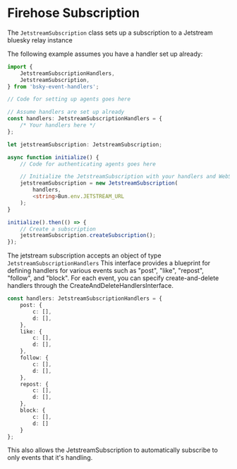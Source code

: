 # Firehose Subscription

The `JetstreamSubscription` class sets up a subscription to a Jetstream bluesky relay instance

The following example assumes you have a handler set up already:

```typescript
import {
    JetstreamSubscriptionHandlers,
    JetstreamSubscription,
} from 'bsky-event-handlers';

// Code for setting up agents goes here

// Assume handlers are set up already
const handlers: JetstreamSubscriptionHandlers = {
    /* Your handlers here */
};

let jetstreamSubscription: JetstreamSubscription;

async function initialize() {
    // Code for authenticating agents goes here

    // Initialize the JetstreamSubscription with your handlers and WebSocket URL
    jetstreamSubscription = new JetstreamSubscription(
        handlers,
        <string>Bun.env.JETSTREAM_URL
    );
}

initialize().then(() => {
    // Create a subscription
    jetstreamSubscription.createSubscription();
});
```

The jetstream subscription accepts an object of type `JetstreamSubscriptionHandlers`
This interface provides a blueprint for defining handlers for various events such as "post", "like", "repost", "follow", and "block".
For each event, you can specify create-and-delete handlers through the CreateAndDeleteHandlersInterface.

```typescript
const handlers: JetstreamSubscriptionHandlers = {
    post: {
        c: [],
        d: [],
    },
    like: {
        c: [],
        d: [],
    },
    follow: {
        c: [],
        d: [],
    },
    repost: {
        c: [],
        d: [],
    },
    block: {
        c: [],
        d: []
    }
};
```

This also allows the JetstreamSubscription to automatically subscribe to only events that it's handling.
